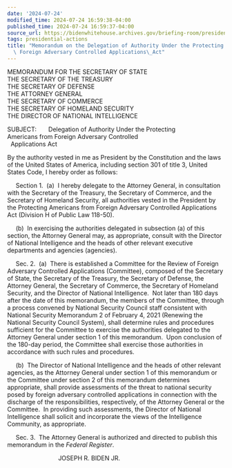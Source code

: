 ```yaml
---
date: '2024-07-24'
modified_time: 2024-07-24 16:59:38-04:00
published_time: 2024-07-24 16:59:37-04:00
source_url: https://bidenwhitehouse.archives.gov/briefing-room/presidential-actions/2024/07/24/memorandum-on-the-delegation-of-authority-under-the-protecting-americans-from-foreign-adversary-controlled-applications-act/
tags: presidential-actions
title: "Memorandum on the Delegation of Authority Under the Protecting Americans from\
  \ Foreign Adversary Controlled Applications\_Act"
---
```

 
MEMORANDUM FOR THE SECRETARY OF STATE  
THE SECRETARY OF THE TREASURY  
THE SECRETARY OF DEFENSE  
THE ATTORNEY GENERAL  
THE SECRETARY OF COMMERCE  
THE SECRETARY OF HOMELAND SECURITY  
THE DIRECTOR OF NATIONAL INTELLIGENCE

SUBJECT:       Delegation of Authority Under the Protecting  
Americans from Foreign Adversary Controlled  
  Applications Act

By the authority vested in me as President by the Constitution and the
laws of the United States of America, including section 301 of title 3,
United States Code, I hereby order as follows:

     Section 1.  (a)  I hereby delegate to the Attorney General, in
consultation with the Secretary of the Treasury, the Secretary of
Commerce, and the Secretary of Homeland Security, all authorities vested
in the President by the Protecting Americans from Foreign Adversary
Controlled Applications Act (Division H of Public Law 118-50).

     (b)  In exercising the authorities delegated in subsection (a) of
this section, the Attorney General may, as appropriate, consult with the
Director of National Intelligence and the heads of other relevant
executive departments and agencies (agencies).

     Sec. 2.  (a)  There is established a Committee for the Review of
Foreign Adversary Controlled Applications (Committee), composed of the
Secretary of State, the Secretary of the Treasury, the Secretary of
Defense, the Attorney General, the Secretary of Commerce, the Secretary
of Homeland Security, and the Director of National Intelligence. 
Not later than 180 days after the date of this memorandum, the members
of the Committee, through a process convened by National Security
Council staff consistent with National Security Memorandum 2 of February
4, 2021 (Renewing the National Security Council System), shall determine
rules and procedures sufficient for the Committee to exercise the
authorities delegated to the Attorney General under section 1 of this
memorandum.  Upon conclusion of the 180-day period, the Committee shall
exercise those authorities in accordance with such rules and procedures.

     (b)  The Director of National Intelligence and the heads of other
relevant agencies, as the Attorney General under section 1 of this
memorandum or the Committee under section 2 of this memorandum
determines appropriate, shall provide assessments of the threat to
national security posed by foreign adversary controlled applications in
connection with the discharge of the responsibilities, respectively, of
the Attorney General or the Committee.  In providing such assessments,
the Director of National Intelligence shall solicit and incorporate the
views of the Intelligence Community, as appropriate.

     Sec. 3.  The Attorney General is authorized and directed to publish
this memorandum in the *Federal Register*.

                              JOSEPH R. BIDEN JR.
